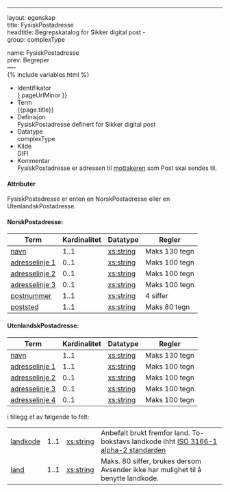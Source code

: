 -----

layout: egenskap  
title: FysiskPostadresse  
headtitle: Begrepskatalog for Sikker digital post -  
group: complexType

name: FysiskPostadresse  
prev: Begreper  
—-  
{% include variables.html %}

  - Identifikator  
    <span style="{ pageUrlMinor ;">[}]({{)</span> pageUrlMinor }}
  - Term  
    {{page.title}}
  - Definisjon  
    FysiskPostadresse definert for Sikker digital post
  - Datatype  
    complexType
  - Kilde  
    DIFI
  - Kommentar  
    FysiskPostadresse er adressen til [mottakeren](Mottaker) som Post
    skal sendes til.

#### Attributer

FysiskPostadresse er enten en NorskPostadresse eller en
UtenlandskPostadresse.

#### NorskPostadresse:

| Term                                                       | Kardinalitet | Datatype                                              | Regler        |
| ---------------------------------------------------------- | ------------ | ----------------------------------------------------- | ------------- |
| [navn](http://www.w3.org/TR/xmlschema-2/#string)           | 1..1         | [xs:string](http://www.w3.org/TR/xmlschema-2/#string) | Maks 130 tegn |
| [adresselinje 1](http://www.w3.org/TR/xmlschema-2/#string) | 0..1         | [xs:string](http://www.w3.org/TR/xmlschema-2/#string) | Maks 100 tegn |
| [adresselinje 2](http://www.w3.org/TR/xmlschema-2/#string) | 0..1         | [xs:string](http://www.w3.org/TR/xmlschema-2/#string) | Maks 100 tegn |
| [adresselinje 3](http://www.w3.org/TR/xmlschema-2/#string) | 0..1         | [xs:string](http://www.w3.org/TR/xmlschema-2/#string) | Maks 100 tegn |
| [postnummer](http://www.w3.org/TR/xmlschema-2/#string)     | 1..1         | [xs:string](http://www.w3.org/TR/xmlschema-2/#string) | 4 siffer      |
| [poststed](http://www.w3.org/TR/xmlschema-2/#string)       | 1..1         | [xs:string](http://www.w3.org/TR/xmlschema-2/#string) | Maks 80 tegn  |

#### UtenlandskPostadresse:

| Term                                                       | Kardinalitet | Datatype                                              | Regler        |
| ---------------------------------------------------------- | ------------ | ----------------------------------------------------- | ------------- |
| [navn](http://www.w3.org/TR/xmlschema-2/#string)           | 1..1         | [xs:string](http://www.w3.org/TR/xmlschema-2/#string) | Maks 130 tegn |
| [adresselinje 1](http://www.w3.org/TR/xmlschema-2/#string) | 1..1         | [xs:string](http://www.w3.org/TR/xmlschema-2/#string) | Maks 100 tegn |
| [adresselinje 2](http://www.w3.org/TR/xmlschema-2/#string) | 0..1         | [xs:string](http://www.w3.org/TR/xmlschema-2/#string) | Maks 100 tegn |
| [adresselinje 3](http://www.w3.org/TR/xmlschema-2/#string) | 0..1         | [xs:string](http://www.w3.org/TR/xmlschema-2/#string) | Maks 100 tegn |
| [adresselinje 4](http://www.w3.org/TR/xmlschema-2/#string) | 0..1         | [xs:string](http://www.w3.org/TR/xmlschema-2/#string) | Maks 100 tegn |

i tillegg et av følgende to felt:

|                                                      |      |                                                       |                                                                                                                                         |
| ---------------------------------------------------- | ---- | ----------------------------------------------------- | --------------------------------------------------------------------------------------------------------------------------------------- |
| [landkode](http://www.w3.org/TR/xmlschema-2/#string) | 1..1 | [xs:string](http://www.w3.org/TR/xmlschema-2/#string) | Anbefalt brukt fremfor land. To-bokstavs landkode ihht [ISO 3166-1 alpha-2 standarden](http://en.wikipedia.org/wiki/ISO_3166-1_alpha-2) |
| [land](http://www.w3.org/TR/xmlschema-2/#string)     | 1..1 | [xs:string](http://www.w3.org/TR/xmlschema-2/#string) | Maks. 80 siffer, brukes dersom Avsender ikke har mulighet til å benytte landkode.                                                       |

